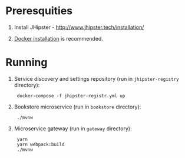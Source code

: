 # Preresquities

1. Install JHipster - http://www.jhipster.tech/installation/

1. [Docker installation](https://docs.docker.com/install/) is recommended.

# Running

1. Service discovery and settings repository (run in `jhipster-registry` directory):

        docker-compose -f jhipster-registr.yml up


1. Bookstore microservice (run in `bookstore` directory):

        ./mvnw


1. Microservice gateway (run in `gateway` directory):

        yarn
        yarn webpack:build
        ./mvnw
